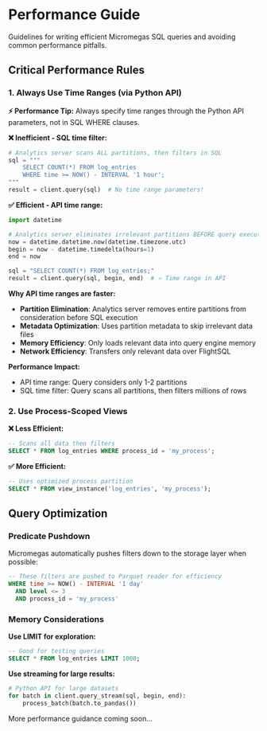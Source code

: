 # Performance Guide

Guidelines for writing efficient Micromegas SQL queries and avoiding common performance pitfalls.

## Critical Performance Rules

### 1. Always Use Time Ranges (via Python API)

**⚡ Performance Tip:** Always specify time ranges through the Python API parameters, not in SQL WHERE clauses.

**❌ Inefficient - SQL time filter:**
```python
# Analytics server scans ALL partitions, then filters in SQL
sql = """
    SELECT COUNT(*) FROM log_entries 
    WHERE time >= NOW() - INTERVAL '1 hour';
"""
result = client.query(sql)  # No time range parameters!
```

**✅ Efficient - API time range:**
```python
import datetime

# Analytics server eliminates irrelevant partitions BEFORE query execution
now = datetime.datetime.now(datetime.timezone.utc)
begin = now - datetime.timedelta(hours=1)
end = now

sql = "SELECT COUNT(*) FROM log_entries;"
result = client.query(sql, begin, end)  # ⭐ Time range in API
```

**Why API time ranges are faster:**

- **Partition Elimination**: Analytics server removes entire partitions from consideration before SQL execution
- **Metadata Optimization**: Uses partition metadata to skip irrelevant data files  
- **Memory Efficiency**: Only loads relevant data into query engine memory
- **Network Efficiency**: Transfers only relevant data over FlightSQL

**Performance Impact:**

- API time range: Query considers only 1-2 partitions
- SQL time filter: Query scans all partitions, then filters millions of rows

### 2. Use Process-Scoped Views

**❌ Less Efficient:**
```sql
-- Scans all data then filters
SELECT * FROM log_entries WHERE process_id = 'my_process';
```

**✅ More Efficient:**
```sql
-- Uses optimized process partition
SELECT * FROM view_instance('log_entries', 'my_process');
```

## Query Optimization

### Predicate Pushdown
Micromegas automatically pushes filters down to the storage layer when possible:

```sql
-- These filters are pushed to Parquet reader for efficiency
WHERE time >= NOW() - INTERVAL '1 day'
  AND level <= 3
  AND process_id = 'my_process'
```

### Memory Considerations

**Use LIMIT for exploration:**
```sql
-- Good for testing queries
SELECT * FROM log_entries LIMIT 1000;
```

**Use streaming for large results:**
```python
# Python API for large datasets
for batch in client.query_stream(sql, begin, end):
    process_batch(batch.to_pandas())
```

More performance guidance coming soon...
